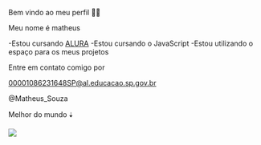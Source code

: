 Bem vindo ao meu perfil 👋👋

Meu nome é matheus

-Estou cursando [ALURA](https://www.alura.com.br)
-Estou cursando o JavaScript
-Estou utilizando o espaço para os meus projetos

Entre em contato comigo por

00001086231648SP@al.educacao.sp.gov.br

@Matheus_Souza

Melhor do mundo 🠣

![](https://media1.tenor.com/m/VhFmRTHDglQAAAAd/messi-ronaldo.gif)

